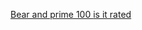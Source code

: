<a href="https://codeforces.com/problemset/problem/679/A"> Bear and prime 100 </a>
<a href="https://codeforces.com/problemset/problem/1505/A"> is it rated </a>
